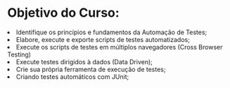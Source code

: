 
<h1>Objetivo do Curso:</h1>

<li> Identifique os princípios e fundamentos da Automação de Testes;</li>
<li>Elabore, execute e exporte scripts de testes automatizados;</li>
<li>Execute os scripts de testes em múltiplos navegadores (Cross Browser Testing)</li>
<li>Execute testes dirigidos à dados (Data Driven);</li>
<li>Crie sua própria ferramenta de execução de testes;</li>
<li>Criando testes automáticos com JUnit;</li>
